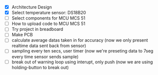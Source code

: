 - [x] Architecture Design
- [x] Select temperature sensor: DS18B20
- [ ] Select components for MCU MCS 51
- [ ] How to upload code to MCU MCS 51
- [ ] Try project in breadboard
- [ ] Make PCB
- [ ] calculate average datas taken in for accuracy	(now we only present realtime data sent back from sensor)
- [ ] sampling every ten secs, user timer (now we're preseting data to 7seg every time sensor sends sample) 
- [ ] break out of warning loop using interupt, only push (now we are using holding-button to break out)
